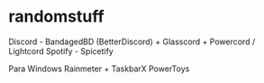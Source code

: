 # randomstuff
Discord - BandagedBD (BetterDiscord) + Glasscord + Powercord / Lightcord
Spotify - Spicetify







Para Windows
Rainmeter + TaskbarX
PowerToys

